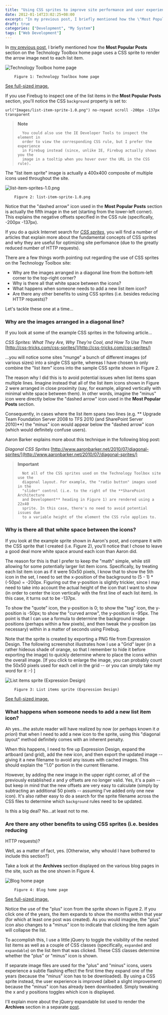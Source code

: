 ```yaml
---
title: "Using CSS sprites to improve site performance and user experience (a.k.a. Building TechnologyToolbox.com, part 11)"
date: 2012-01-14T23:02:25+08:00
excerpt: "In my previous post, I briefly mentioned how the \"Most Popular Posts\" section on the Technology Toolbox home page uses a CSS sprite to render the arrow image next to each list item. In this post, I explain more about how CSS sprites are used on the site, why they are valuable, and some caveats when using them."
draft: true
categories: ["Development", "My System"]
tags: ["Web Development"]
---
```


In
[my previous post](/blog/jjameson/2012/01/06/building-technologytoolbox-com-part-10), I briefly mentioned how the **Most Popular Posts**
section on the Technology Toolbox home page uses a CSS sprite to render the
arrow image next to each list item.

![Technology Toolbox home page](https://www.technologytoolbox.com/blog/images/www_technologytoolbox_com/blog/jjameson/7/r_Technology-Toolbox-Home.png)

    	Figure 1: Technology Toolbox home page

[See full-sized image.](/blog/images/www_technologytoolbox_com/blog/jjameson/7/o_Technology-Toolbox-Home.png)

If you use Firebug to inspect one of the list items in the **Most Popular
Posts** section, you'll notice the CSS `background` property is set to:

    url("Images/list-item-sprite-1.0.png") no-repeat scroll -200px -137px transparent

> **Note**
> 
>       You could also use the IE Developer Tools to inspect the element in 
>       order to view the corresponding CSS rule, but I prefer the experience 
>       in Firebug instead (since, unlike IE, Firebug actually shows you the 
>       image in a tooltip when you hover over the URL in the CSS rule).

The "list item sprite" image is actually a 400x400 composite of multiple
icons used throughout the site.

![list-item-sprites-1.0.png](https://www.technologytoolbox.com/blog/images/www_technologytoolbox_com/blog/jjameson/7/o_list-item-sprites-1.0.png)

    	Figure 2: list-item-sprite-1.0.png

Notice that the "dashed arrow" icon used in the **Most Popular Posts** section is actually the fifth image in the set (starting from the lower-left
corner). This explains the negative offsets specified in the CSS rule (specifically,
-200px -137px).

If you do a quick Internet search for *[CSS sprites](http://www.google.com/search?q=CSS+sprites)*, you
will find a number of articles that explain more about the fundamental concepts
of CSS sprites and why they are useful for optimizing site perfomance (due to
the greatly reduced number of HTTP requests).

There are a few things worth pointing out regarding the use of CSS sprites
on the Technology Toolbox site:

- Why are the images arranged in a diagonal line from the bottom-left
  corner to the top-right corner?
- Why is there all that white space between the icons?
- What happens when someone needs to add a new list item icon?
- Are there any other benefits to using CSS sprites (i.e. besides reducing
  HTTP requests)?

Let's tackle these one at a time...

### Why are the images arranged in a diagonal line?

If you look at some of the example CSS sprites in the following article...

<cite>CSS Sprites: What They Are, Why They’re Cool, and How To Use Them</cite>
[http://css-tricks.com/css-sprites/](http://css-tricks.com/css-sprites/)

...you will notice some sites "munge" a bunch of different images (of various
sizes) into a single CSS sprite, whereas I have chosen to only combine the "list
item" icons into the sample CSS sprite shown in Figure 2.

The reason why I did this is to avoid potential issues when list items span
multiple lines. Imagine instead that all of the list item icons shown in Figure
2 were arranged in close proximity (say, for example, aligned vertically with
minimal white space between them). In other words, imagine the "minus" icon
were directly below the "dashed arrow" icon used in the **Most Popular
Posts** section.

Consequently, in cases where the list item spans two lines (e.g. **
Upgrade Team Foundation Server 2008 to TFS 2010 (and SharePoint Server 2010)**)
the "minus" icon would appear below the "dashed arrow" icon (which would definitely
confuse users).

Aaron Barker explains more about this technique in the following blog post:

<cite>Diagonal CSS Sprites</cite>
[http://www.aaronbarker.net/2010/07/diagonal-sprites/](http://www.aaronbarker.net/2010/07/diagonal-sprites/)

> **Important**
> 
>       Not all of the CSS sprites used on the Technology Toolbox site use the 
>       diagonal layout. For example, the "radio button" images used in the 
>       "slider" control (i.e. to the right of the **SharePoint Architecture 
>       and Development** heading in Figure 1) are rendered using a 22x40 
>       sprite. In this case, there's no need to avoid potential issues due 
>       to a variable height of the element the CSS rule applies to.

### Why is there all that white space between the icons?

If you look at the example sprite shown in Aaron's post, and compare it with
the CSS sprite that I created (i.e. Figure 2), you'll notice that I chose to
leave a good deal more white space around each icon than Aaron did.

The reason for this is that I prefer to keep the "math" simple, while still
allowing for some potentially larger list item icons. Specifically, by treating
each list item icon as if it were 50x50 pixels, I know that to show the 5th
icon in the set, I need to set the x-position of the background to (5 - 1) \*
(-50px) = -200px. Figuring out the y-position is slightly trickier, since I
may need to take into account the actual height of the icon that I want to show
(in order to center the icon vertically with the first line of each list item).
In this case, it turns out to be -137px.

To show the "quote" icon, the y-position is 0; to show the "tag" icon, the
y-position is -50px; to show the "curved arrow", the y-position is -95px. The
point is that I can use a formula to determine the background image positions
(perhaps within a few pixels), and then tweak the y-position (as necessary)
within in a matter of seconds using Firebug.

Note that the sprite is created by exporting a PNG file from Expression Design.
The following screenshot illustrates how I use a "Grid" layer (in a rather hideous
shade of orange, so that I remember to hide it before exporting the image) to
quickly determine where to place the icons within the overall image. [If you
click to enlarge the image, you can probably count the 50x50 pixels used for
each cell in the grid -- or you can simply take my word for it :-) ]

![List items sprite (Expression Design)](https://www.technologytoolbox.com/blog/images/www_technologytoolbox_com/blog/jjameson/7/r_list-items-sprite-design.png)

    	Figure 3: List items sprite (Expression Design)

[See full-sized image.](/blog/images/www_technologytoolbox_com/blog/jjameson/7/o_list-items-sprite-design.png)

### What happens when someone needs to add a new list item icon?

Ah yes...the astute reader will have realized by now (or perhaps known it
*a priori*) that when I need to add a new icon to the sprite, using this
"diagonal layout" method definitely comes with an inherent penalty.

When this happens, I need to fire up Expression Design, expand the artboard
(and grid), add the new icon, and then export the updated image -- giving it
a new filename to avoid any issues with cached images. This should explain the
"1.0" portion in the current filename.

However, by adding the new image in the upper right corner, all of the previously
established <var>x</var> and <var>y</var> offsets are no longer valid. Yes,
it's a pain -- but keep in mind that the new offsets are very easy to calculate
(simply by subtracting an additional 50 pixels -- assuming I've added only one
new icon). It's also rather easy to do a search for the sprite filename across
the CSS files to determine which `background`
rules need to be updated.

Is this a big deal? No...at least not to me.

### Are there any other benefits to using CSS sprites (i.e. besides reducing

HTTP requests)?

Well, as a matter of fact, yes. [Otherwise, why whould I have bothered to
include this section?]

Take a look at the **Archives** section displayed on the various
blog pages in the site, such as the one shown in Figure 4.

![Blog home page](https://www.technologytoolbox.com/blog/images/www_technologytoolbox_com/blog/jjameson/7/r_Technology-Toolbox-Blog-Home.png)

    	Figure 4: Blog home page

[See full-sized image.](/blog/images/www_technologytoolbox_com/blog/jjameson/7/o_Technology-Toolbox-Blog-Home.png)

Notice the use of the "plus" icon from the sprite shown in Figure 2. If you
click one of the years, the item expands to show the months within that year
(for which at least one post was created). As you would imagine, the "plus"
icon also changes to a "minus" icon to indicate that clicking the item again
will collapse the list.

To accomplish this, I use a little jQuery to toggle the visibility of the
nested list items as well as a couple of CSS classes (specifically, `expanded` and `expandable`) on the list item that
was clicked. These CSS classes determine whether the "plus" or "minus" icon
is shown.

If separate image files are used for the "plus" and "minus" icons, users
experience a subtle flashing effect the first time they expand one of the years
(because the "minus" icon has to be downloaded). By using a CSS sprite instead,
the user experience is improved (albeit a slight improvement) because the "minus"
icon has already been downloaded. Simply tweaking the x and y positions toggles
which icon is displayed.

I'll explain more about the jQuery expandable list used to render the
**Archives** section in a separate
[post](/blog/jjameson/2012/01/16/building-technologytoolbox-com-part-12).

